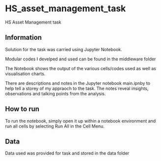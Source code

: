 # HS_asset_management_task
HS Asset Management task

## Information
Solution for the task was carried using Jupyter Notebook.

Modular codes I develped and used can be found in the middleware folder

The Notebook shows the output of the various cells/codes used as well as visualisation charts.

There are descriptions and notes in the Jupyter notebook main.ipnby to help tell a storey of my appraoch to the task. The notes reveal insights, observations and talking points from the analysis.

## How to run
To run the notebook, simply open it up within a notebook environment and run all cells by selecting Run All in the Cell Menu.

## Data
Data used was provided for task and stored in the data folder
